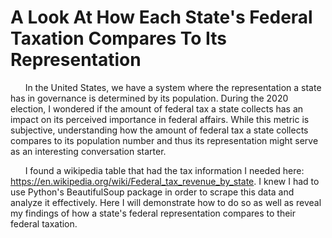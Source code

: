 # A Look At How Each State's Federal Taxation Compares To Its Representation

&nbsp;&nbsp;&nbsp;&nbsp;&nbsp;&nbsp;In the United States, we have a system where the representation a state has in governance is determined by its population. During the 2020 election, I wondered if the amount of federal tax a state collects has an impact on its perceived importance in federal affairs. While this metric is subjective, understanding how the amount of federal tax a state collects compares to its population number and thus its representation might serve as an interesting conversation starter.
  
&nbsp;&nbsp;&nbsp;&nbsp;&nbsp;&nbsp;I found a wikipedia table that had the tax information I needed here: https://en.wikipedia.org/wiki/Federal_tax_revenue_by_state. I knew I had to use Python's BeautifulSoup package in order to scrape this data and analyze it effectively. Here I will demonstrate how to do so as well as reveal my findings of how a state's federal representation compares to their federal taxation. 
